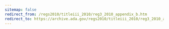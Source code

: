 ```yaml
---
sitemap: false 
redirect_from: /regs2010/titleiii_2010/reg3_2010_appendix_b.htm 
redirect_to: https://archive.ada.gov/regs2010/titleiii_2010/reg3_2010_appendix_b.htm 
---
```

